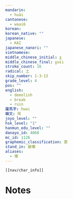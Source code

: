 ```yaml
---
mandarin:
  - huài
cantonese:
  - waai6
korean:
korean_native: ""
japanese:
  - KAI
japanese_nanori: ""
vietnamese:
middle_chinese_initial: ɣ
middle_chinese_final: ɣuɛi
stroke_count: 16
radical: 土
skip_number: 1-3-13
grade_level: 4
pos: ""
english:
  - demolish
  - break
  - ruin
羅馬字: hwai
韓文: 홰
joyo_level: ""
hsk_level: "1"
hanmun_edu_level: ""
danayo_id: 4068
mc_id: 1126
graphemic_classification: 褱
stand_in: 破壊
aliases:
  - 壞
---
```

```meta-bind-embed
[[nav/char_info]]
```

# Notes
